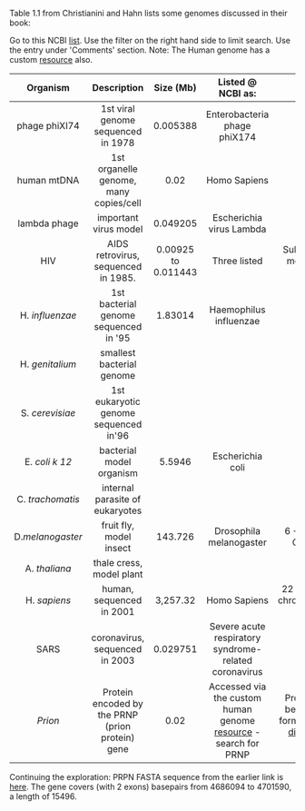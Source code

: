 Table 1.1 from Christianini and Hahn lists some genomes discussed in their book:

Go to this NCBI [list](https://www.ncbi.nlm.nih.gov/genome/browse/#!/overview/). Use the filter on the right hand side to limit search. Use the entry under 'Comments' section. Note: The Human genome has a custom [resource](https://www.ncbi.nlm.nih.gov/projects/genome/guide/human/index.shtml) also. 

| Organism      |Description                          |Size (Mb)        |Listed @ NCBI as: | Comments |                                    
|:-------------:|:-----------------------------------:|:-----------:|:-------------------:|:----------:|
|phage phiXI74  |1st viral genome sequenced in 1978   |  0.005388           | Enterobacteria phage phiX174
|human mtDNA    |1st organelle genome, many copies/cell |0.02             | Homo Sapiens|  Application -Phylogeny|
|lambda phage   |important virus model               |  0.049205           | Escherichia virus Lambda |
|HIV            |AIDS retrovirus, sequenced in 1985.  |  0.00925 to 0.011443           |Three listed| Subject of a recent movie: Bohemian Rhapsody
|H. *influenzae* |1st bacterial genome sequenced in '95| 1.83014     |	Haemophilus influenzae
|H. *genitalium*|smallest bacterial genome            |
|S. *cerevisiae*|1st eukaryotic genome sequenced in'96|
|E. *coli k 12*  | bacterial model organism            | 5.5946     |	Escherichia coli
C. *trachomatis*|internal parasite of eukaryotes      |
|D.*melanogaster*| fruit fly, model insect            |  143.726         |Drosophila melanogaster | 6 + 2 sex + 1 Mito Chromosomes
A. *thaliana*   |thale cress, model plant
H. *sapiens*    |human, sequenced in 2001 |3,257.32 | Homo Sapiens | 22 + 2 sex + 1 Mito chromosomes.[Useful link](https://www.ncbi.nlm.nih.gov/genome/51)||
SARS            |coronavirus, sequenced in 2003       | 0.029751  |Severe acute respiratory syndrome-related coronavirus||
*Prion*| Protein encoded by the PRNP (prion protein) gene | 0.02| Accessed via the custom human genome [resource](https://www.ncbi.nlm.nih.gov/projects/genome/guide/human/index.shtml) - search for PRNP |Protein misfolding behind the human form of the mad cow [disease](https://www.ncbi.nlm.nih.gov/pubmed/29478593/) - not an organism

Continuing the exploration: PRPN FASTA sequence from the earlier link is [here](https://www.ncbi.nlm.nih.gov/nuccore/NC_000020.11?report=fasta&from=4686094&to=4701590). The gene covers (with 2 exons) basepairs from 4686094 to 4701590, a length of 15496. 
